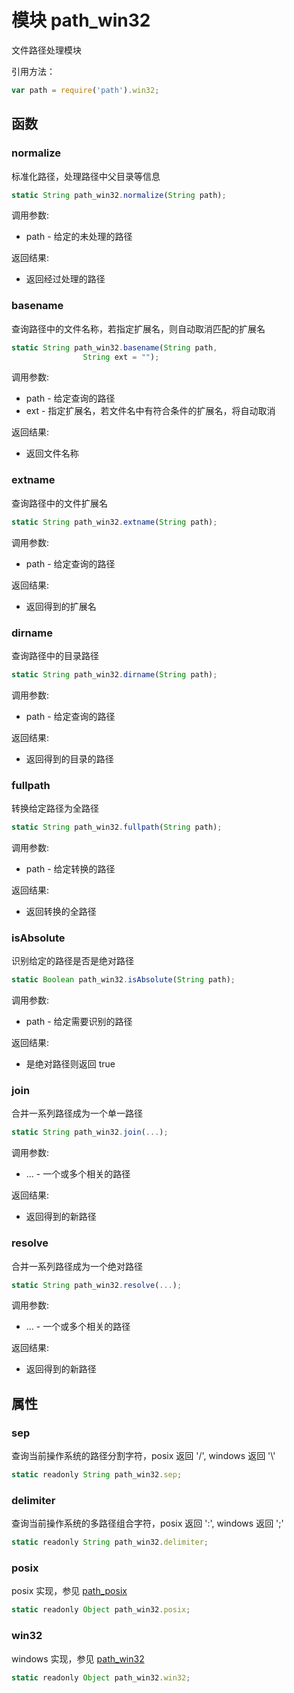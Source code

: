 # 模块 path_win32
文件路径处理模块

引用方法：
```JavaScript
var path = require('path').win32;
```
## 函数
        
### normalize
标准化路径，处理路径中父目录等信息
```JavaScript
static String path_win32.normalize(String path);
```

调用参数:
* path - 给定的未处理的路径

返回结果:
* 返回经过处理的路径

### basename
查询路径中的文件名称，若指定扩展名，则自动取消匹配的扩展名
```JavaScript
static String path_win32.basename(String path,
                String ext = "");
```

调用参数:
* path - 给定查询的路径
* ext - 指定扩展名，若文件名中有符合条件的扩展名，将自动取消

返回结果:
* 返回文件名称

### extname
查询路径中的文件扩展名
```JavaScript
static String path_win32.extname(String path);
```

调用参数:
* path - 给定查询的路径

返回结果:
* 返回得到的扩展名

### dirname
查询路径中的目录路径
```JavaScript
static String path_win32.dirname(String path);
```

调用参数:
* path - 给定查询的路径

返回结果:
* 返回得到的目录的路径

### fullpath
转换给定路径为全路径
```JavaScript
static String path_win32.fullpath(String path);
```

调用参数:
* path - 给定转换的路径

返回结果:
* 返回转换的全路径

### isAbsolute
识别给定的路径是否是绝对路径
```JavaScript
static Boolean path_win32.isAbsolute(String path);
```

调用参数:
* path - 给定需要识别的路径

返回结果:
* 是绝对路径则返回 true

### join
合并一系列路径成为一个单一路径
```JavaScript
static String path_win32.join(...);
```

调用参数:
* ... - 一个或多个相关的路径

返回结果:
* 返回得到的新路径

### resolve
合并一系列路径成为一个绝对路径
```JavaScript
static String path_win32.resolve(...);
```

调用参数:
* ... - 一个或多个相关的路径

返回结果:
* 返回得到的新路径

## 属性
        
### sep
查询当前操作系统的路径分割字符，posix 返回 '/', windows 返回  '\\'
```JavaScript
static readonly String path_win32.sep;
```

### delimiter
查询当前操作系统的多路径组合字符，posix 返回 ':', windows 返回  ';'
```JavaScript
static readonly String path_win32.delimiter;
```

### posix
posix 实现，参见 [path_posix](/docs/manual/module/ifs/path_posix.md.html)
```JavaScript
static readonly Object path_win32.posix;
```

### win32
windows 实现，参见 [path_win32](/docs/manual/module/ifs/path_win32.md.html)
```JavaScript
static readonly Object path_win32.win32;
```

